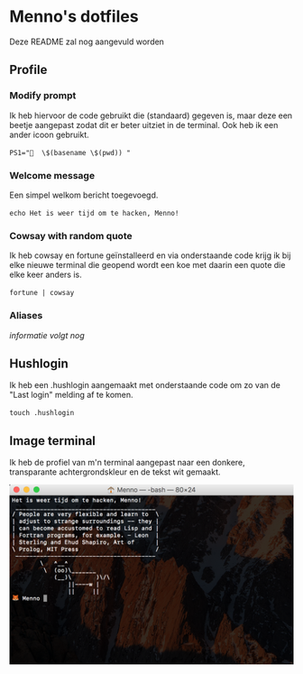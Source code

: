 # Menno's dotfiles

Deze README zal nog aangevuld worden

## Profile

### Modify prompt

Ik heb hiervoor de code gebruikt die (standaard) gegeven is, maar deze een beetje aangepast zodat dit er beter uitziet in de terminal. Ook heb ik een ander icoon gebruikt.

`PS1="🦊  \$(basename \$(pwd)) "`

### Welcome message

Een simpel welkom bericht toegevoegd.

`echo Het is weer tijd om te hacken, Menno!`

### Cowsay with random quote

Ik heb cowsay en fortune geïnstalleerd en via onderstaande code krijg ik bij elke nieuwe terminal die geopend wordt een koe met daarin een quote die elke keer anders is.

`fortune | cowsay`

### Aliases

_informatie volgt nog_

## Hushlogin

Ik heb een .hushlogin aangemaakt met onderstaande code om zo van de "Last login" melding af te komen.

`touch .hushlogin`

## Image terminal

Ik heb de profiel van m'n terminal aangepast naar een donkere, transparante achtergrondskleur en de tekst wit gemaakt. 

![Terminal](https://github.com/Mennauu/dotfiles/blob/master/terminal.png?raw=true)
